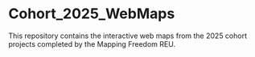 # Cohort_2025_WebMaps
This repository contains the interactive web maps from the 2025 cohort projects completed by the Mapping Freedom REU. 

